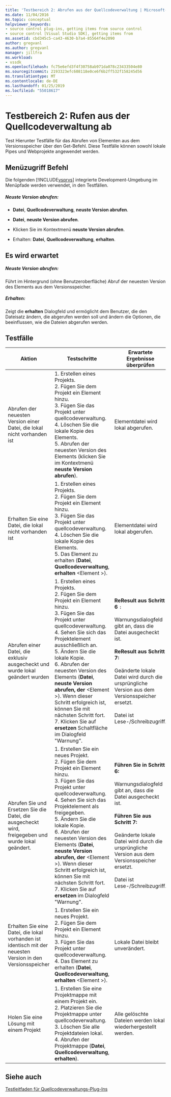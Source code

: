 ```yaml
---
title: 'Testbereich 2: Abrufen aus der Quellcodeverwaltung | Microsoft-Dokumentation'
ms.date: 11/04/2016
ms.topic: conceptual
helpviewer_keywords:
- source control plug-ins, getting items from source control
- source control [Visual Studio SDK], getting items from
ms.assetid: cbd345c5-ca43-4630-b7a4-85564f4e2090
author: gregvanl
ms.author: gregvanl
manager: jillfra
ms.workload:
- vssdk
ms.openlocfilehash: fc75e6efd3f4f30758ab971da078c23433504e80
ms.sourcegitcommit: 2193323efc608118e0ce6f6b2ff532f158245d56
ms.translationtype: MT
ms.contentlocale: de-DE
ms.lasthandoff: 01/25/2019
ms.locfileid: "55018617"
---
```

# <a name="test-area-2-get-from-source-control"></a>Testbereich 2: Rufen aus der Quellcodeverwaltung ab
Test Hierunter Testfälle für das Abrufen von Elementen aus dem Versionsspeicher über den Get-Befehl. Diese Testfälle können sowohl lokale Pipes und Webprojekte angewendet werden.  
  
## <a name="command-menu-access"></a>Menüzugriff Befehl  
 Die folgenden [!INCLUDE[vsprvs](../../code-quality/includes/vsprvs_md.md)] integrierte Development-Umgebung im Menüpfade werden verwendet, in den Testfällen.  
  
##### <a name="get-latest-version"></a>Neuste Version abrufen:  
  
-   **Datei**, **Quellcodeverwaltung**, **neuste Version abrufen**.  
  
-   **Datei**, **neuste Version abrufen**.  
  
-   Klicken Sie im Kontextmenü **neuste Version abrufen**.  
  
-   Erhalten: **Datei**, **Quellcodeverwaltung**, **erhalten**.  
  
## <a name="expected-behavior"></a>Es wird erwartet  
  
##### <a name="get-latest-version"></a>Neuste Version abrufen:  
 Führt im Hintergrund (ohne Benutzeroberfläche) Abruf der neuesten Version des Elements aus dem Versionsspeicher.  
  
##### <a name="get"></a>Erhalten:  
 Zeigt die **erhalten** Dialogfeld und ermöglicht dem Benutzer, die den Dateisatz ändern, die abgerufen werden soll und ändern die Optionen, die beeinflussen, wie die Dateien abgerufen werden.  
  
## <a name="test-cases"></a>Testfälle  
  
|Aktion|Testschritte|Erwartete Ergebnisse überprüfen|  
|------------|----------------|--------------------------------|  
|Abrufen der neuesten Version einer Datei, die lokal nicht vorhanden ist|1.  Erstellen eines Projekts.<br />2.  Fügen Sie dem Projekt ein Element hinzu.<br />3.  Fügen Sie das Projekt unter quellcodeverwaltung.<br />4.  Löschen Sie die lokale Kopie des Elements.<br />5.  Abrufen der neuesten Version des Elements (klicken Sie im Kontextmenü **neuste Version abrufen**).|Elementdatei wird lokal abgerufen.|  
|Erhalten Sie eine Datei, die lokal nicht vorhanden ist|1.  Erstellen eines Projekts.<br />2.  Fügen Sie dem Projekt ein Element hinzu.<br />3.  Fügen Sie das Projekt unter quellcodeverwaltung.<br />4.  Löschen Sie die lokale Kopie des Elements.<br />5.  Das Element zu erhalten (**Datei**, **Quellcodeverwaltung**, **erhalten** \<Element >).|Elementdatei wird lokal abgerufen.|  
|Abrufen einer Datei, die exklusiv ausgecheckt und wurde lokal geändert wurden|1.  Erstellen eines Projekts.<br />2.  Fügen Sie dem Projekt ein Element hinzu.<br />3.  Fügen Sie das Projekt unter quellcodeverwaltung.<br />4.  Sehen Sie sich das Projektelement ausschließlich an.<br />5.  Ändern Sie die lokale Kopie.<br />6.  Abrufen der neuesten Version des Elements (**Datei**, **neuste Version abrufen, der** \<Element >). Wenn dieser Schritt erfolgreich ist, können Sie mit nächsten Schritt fort.<br />7.  Klicken Sie auf **ersetzen** Schaltfläche im Dialogfeld "Warnung".|**ReResult aus Schritt 6** `:`<br /><br /> Warnungsdialogfeld gibt an, dass die Datei ausgecheckt ist.<br /><br /> **ReResult aus Schritt 7:**<br /><br /> Geänderte lokale Datei wird durch die ursprüngliche Version aus dem Versionsspeicher ersetzt.<br /><br /> Datei ist Lese-/Schreibzugriff.|  
|Abrufen Sie und Ersetzen Sie die Datei, die ausgecheckt wird, freigegeben und wurde lokal geändert.|1.  Erstellen Sie ein neues Projekt.<br />2.  Fügen Sie dem Projekt ein Element hinzu.<br />3.  Fügen Sie das Projekt unter quellcodeverwaltung.<br />4.  Sehen Sie sich das Projektelement als freigegeben.<br />5.  Ändern Sie die lokale Kopie.<br />6.  Abrufen der neuesten Version des Elements (**Datei**, **neuste Version abrufen, der** \<Element >). Wenn dieser Schritt erfolgreich ist, können Sie mit nächsten Schritt fort.<br />7.  Klicken Sie auf **ersetzen** im Dialogfeld "Warnung".|**Führen Sie in Schritt 6:**<br /><br /> Warnungsdialogfeld gibt an, dass die Datei ausgecheckt ist.<br /><br /> **Führen Sie aus Schritt 7:**<br /><br /> Geänderte lokale Datei wird durch die ursprüngliche Version aus dem Versionsspeicher ersetzt.<br /><br /> Datei ist Lese-/Schreibzugriff.|  
|Erhalten Sie eine Datei, die lokal vorhanden ist identisch mit der neuesten Version in den Versionsspeicher|1.  Erstellen Sie ein neues Projekt.<br />2.  Fügen Sie dem Projekt ein Element hinzu.<br />3.  Fügen Sie das Projekt unter quellcodeverwaltung.<br />4.  Das Element zu erhalten (**Datei**, **Quellcodeverwaltung**, **erhalten** \<Element >).|Lokale Datei bleibt unverändert.|  
|Holen Sie eine Lösung mit einem Projekt|1.  Erstellen Sie eine Projektmappe mit einem Projekt ein.<br />2.  Platzieren Sie die Projektmappe unter quellcodeverwaltung.<br />3.  Löschen Sie alle Projektdateien lokal.<br />4.  Abrufen der Projektmappe (**Datei**, **Quellcodeverwaltung**, **erhalten**).|Alle gelöschte Dateien werden lokal wiederhergestellt werden.|  
  
## <a name="see-also"></a>Siehe auch  
 [Testleitfaden für Quellcodeverwaltungs-Plug-Ins](../../extensibility/internals/test-guide-for-source-control-plug-ins.md)